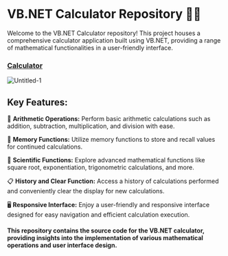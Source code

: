# VB.NET Calculator Repository 🧮🔢

Welcome to the VB.NET Calculator repository! This project houses a comprehensive calculator application built using VB.NET, providing a range of mathematical functionalities in a user-friendly interface.
### <a href="https://github.com/rafael17cordeiro/Calculadora-vb.net.git">Calculator</a>
![Untitled-1](https://user-images.githubusercontent.com/59150464/213033687-a64da807-5fae-49b0-bf3e-36fde33ef13a.jpg)





## Key Features:

🔢 **Arithmetic Operations:** Perform basic arithmetic calculations such as addition, subtraction, multiplication, and division with ease.

🔐 **Memory Functions:** Utilize memory functions to store and recall values for continued calculations.

📐 **Scientific Functions:** Explore advanced mathematical functions like square root, exponentiation, trigonometric calculations, and more.

📋 **History and Clear Function:** Access a history of calculations performed and conveniently clear the display for new calculations.

🖥️ **Responsive Interface:** Enjoy a user-friendly and responsive interface designed for easy navigation and efficient calculation execution.

#### This repository contains the source code for the VB.NET calculator, providing insights into the implementation of various mathematical operations and user interface design.
